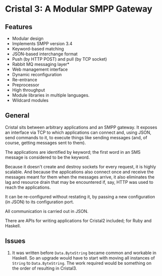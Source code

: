 Cristal 3: A Modular SMPP Gateway
==========================

Features
---
-   Modular design
-   Implements SMPP version 3.4
-   Keyword-based matching
-   JSON-based interchange format
-   Push (by HTTP POST) and pull (by TCP socket)
-   Rabbit MQ messaging layer\*
-   Web management interface
-   Dynamic reconfiguration
-   Re-entrance
-   Preprocessor
-   High throughput
-   Module libraries in multiple languages.
-   Wildcard modules


General
---
Cristal sits between arbitrary applications and an SMPP gateway. It exposes an interface via TCP to which applications can connect and, using JSON, send commands to it, to execute things like sending messages (and, of course, getting messages sent to them).

The applications are identified by keyword; the first word in an SMS message is considered to be the keyword.

Because it doesn't create and destroy sockets for every request, it is highly scalable. And because the applications also connect once and receive the messages meant for them when the messages arrive, it also eliminates the lag and resource drain that may be encountered if, say, HTTP was used to reach the applications.

It can be re-configured without restating it, by passing a new configuration (in JSON) to its configuration port.

All communication is carried out in JSON.

There are APIs for writing applications for Cristal2 included; for Ruby and Haskell.

Issues
------
1.  It was written before `Data.ByteString` became common and workable in Haskell. So an upgrade would have to start with moving all instances of `String` to `Data.ByteString`. The work required would be something on the order of resulting in Cristal3.
